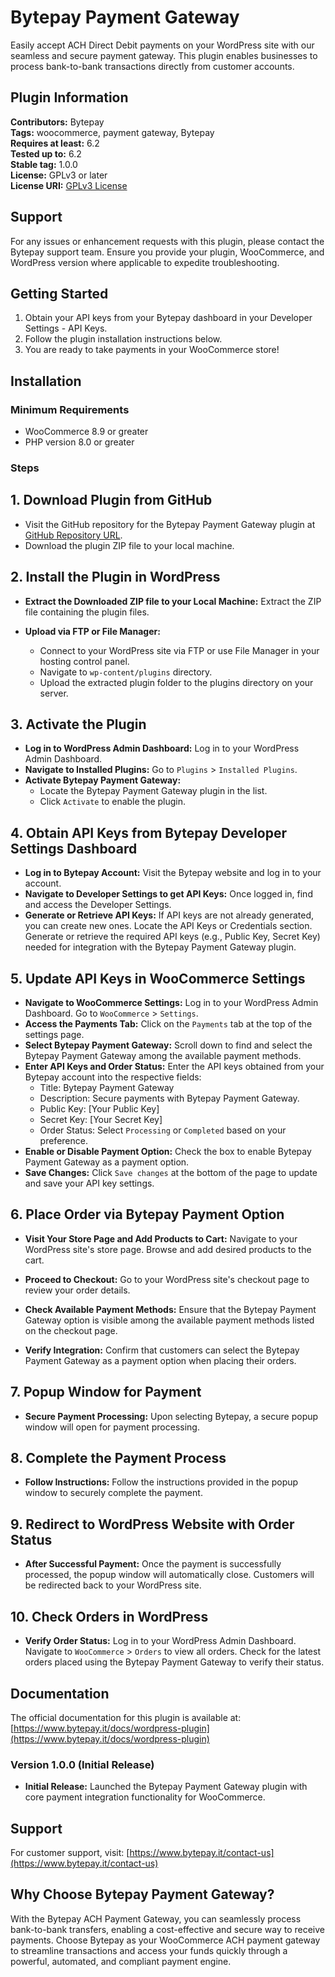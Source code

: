 # Bytepay Payment Gateway

Easily accept ACH Direct Debit payments on your WordPress site with our seamless and secure payment gateway. This plugin enables businesses to process bank-to-bank transactions directly from customer accounts.

## Plugin Information

**Contributors:** Bytepay  
**Tags:** woocommerce, payment gateway, Bytepay  
**Requires at least:** 6.2  
**Tested up to:** 6.2  
**Stable tag:** 1.0.0  
**License:** GPLv3 or later  
**License URI:** [GPLv3 License](https://www.gnu.org/licenses/gpl-3.0.html)

## Support

For any issues or enhancement requests with this plugin, please contact the Bytepay support team. Ensure you provide your plugin, WooCommerce, and WordPress version where applicable to expedite troubleshooting.

## Getting Started

1. Obtain your API keys from your Bytepay dashboard in your Developer Settings - API Keys.
2. Follow the plugin installation instructions below.
3. You are ready to take payments in your WooCommerce store!

## Installation

### Minimum Requirements

- WooCommerce 8.9 or greater
- PHP version 8.0 or greater

### Steps

## 1. Download Plugin from GitHub

- Visit the GitHub repository for the Bytepay Payment Gateway plugin at [GitHub Repository URL](https://github.com/bytepay-it/bytepay-payment-gateway.git).
- Download the plugin ZIP file to your local machine.

## 2. Install the Plugin in WordPress

- **Extract the Downloaded ZIP file to your Local Machine:**
  Extract the ZIP file containing the plugin files.

- **Upload via FTP or File Manager:**
  - Connect to your WordPress site via FTP or use File Manager in your hosting control panel.
  - Navigate to `wp-content/plugins` directory.
  - Upload the extracted plugin folder to the plugins directory on your server.

## 3. Activate the Plugin

- **Log in to WordPress Admin Dashboard:**
  Log in to your WordPress Admin Dashboard.
- **Navigate to Installed Plugins:**
  Go to `Plugins` > `Installed Plugins`.
- **Activate Bytepay Payment Gateway:**
  - Locate the Bytepay Payment Gateway plugin in the list.
  - Click `Activate` to enable the plugin.

## 4. Obtain API Keys from Bytepay Developer Settings Dashboard

- **Log in to Bytepay Account:**
  Visit the Bytepay website and log in to your account.
- **Navigate to Developer Settings to get API Keys:**
  Once logged in, find and access the Developer Settings.
- **Generate or Retrieve API Keys:**
  If API keys are not already generated, you can create new ones.
  Locate the API Keys or Credentials section.
  Generate or retrieve the required API keys (e.g., Public Key, Secret Key) needed for integration with the Bytepay Payment Gateway plugin.

## 5. Update API Keys in WooCommerce Settings

- **Navigate to WooCommerce Settings:**
  Log in to your WordPress Admin Dashboard.
  Go to `WooCommerce` > `Settings`.
- **Access the Payments Tab:**
  Click on the `Payments` tab at the top of the settings page.
- **Select Bytepay Payment Gateway:**
  Scroll down to find and select the Bytepay Payment Gateway among the available payment methods.
- **Enter API Keys and Order Status:**
  Enter the API keys obtained from your Bytepay account into the respective fields:
  - Title: Bytepay Payment Gateway
  - Description: Secure payments with Bytepay Payment Gateway.
  - Public Key: [Your Public Key]
  - Secret Key: [Your Secret Key]
  - Order Status: Select `Processing` or `Completed` based on your preference.
- **Enable or Disable Payment Option:**
  Check the box to enable Bytepay Payment Gateway as a payment option.
- **Save Changes:**
  Click `Save changes` at the bottom of the page to update and save your API key settings.

## 6. Place Order via Bytepay Payment Option

- **Visit Your Store Page and Add Products to Cart:**
  Navigate to your WordPress site's store page.
  Browse and add desired products to the cart.

- **Proceed to Checkout:**
  Go to your WordPress site's checkout page to review your order details.

- **Check Available Payment Methods:**
  Ensure that the Bytepay Payment Gateway option is visible among the available payment methods listed on the checkout page.

- **Verify Integration:**
  Confirm that customers can select the Bytepay Payment Gateway as a payment option when placing their orders.

## 7. Popup Window for Payment

- **Secure Payment Processing:**
  Upon selecting Bytepay, a secure popup window will open for payment processing.

## 8. Complete the Payment Process

- **Follow Instructions:**
  Follow the instructions provided in the popup window to securely complete the payment.

## 9. Redirect to WordPress Website with Order Status

- **After Successful Payment:**
  Once the payment is successfully processed, the popup window will automatically close.
  Customers will be redirected back to your WordPress site.

## 10. Check Orders in WordPress

- **Verify Order Status:**
  Log in to your WordPress Admin Dashboard.
  Navigate to `WooCommerce` > `Orders` to view all orders.
  Check for the latest orders placed using the Bytepay Payment Gateway to verify their status.

## Documentation

The official documentation for this plugin is available at: [https://www.bytepay.it/docs/wordpress-plugin](https://www.bytepay.it/docs/wordpress-plugin)


### Version 1.0.0 (Initial Release)

- **Initial Release:** Launched the Bytepay Payment Gateway plugin with core payment integration functionality for WooCommerce.

## Support

For customer support, visit: [https://www.bytepay.it/contact-us](https://www.bytepay.it/contact-us)

## Why Choose Bytepay Payment Gateway?

With the Bytepay ACH Payment Gateway, you can seamlessly process bank-to-bank transfers, enabling a cost-effective and secure way to receive payments. Choose Bytepay as your WooCommerce ACH payment gateway to streamline transactions and access your funds quickly through a powerful, automated, and compliant payment engine.
